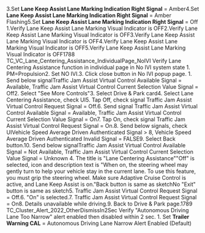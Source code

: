 3.Set **Lane Keep Assist Lane Marking Indication Right Signal** = Amber4.Set **Lane Keep Assist Lane Marking Indication Right Signal** = Amber Flashing5.Set **Lane Keep Assist Lane Marking Indication Right Signal** = Off 1.Verify Lane Keep Assist Lane Marking Visual Indicator is OFF2.Verify Lane Keep Assist Lane Marking Visual Indicator is OFF3.Verify Lane Keep Assist Lane Marking Visual Indicator is OFF4.Verify Lane Keep Assist Lane Marking Visual Indicator is OFF5.Verify Lane Keep Assist Lane Marking Visual Indicator is OFF1788 TC_VC_Lane_Centering_Assistance_IndividualPage_NoIVI Verify Lane Centering Assistance function in individual page in No IVI system state 1. PM=Propulsion2. Set NO IVI.3. Click close button in No IVI popup page. 1. Send below signalTraffic Jam Assist Virtual Control Available Signal = Available, Traffic Jam Assist Virtual Control Current Selection Value Signal = Off2. Select "See More Controls"3. Select Drive & Park card4. Select Lane Centering Assistance, check UI5. Tap Off, check signal Traffic Jam Assist Virtual Control Request Signal = Off.6. Send signal Traffic Jam Assist Virtual Control Available Signal = Available, Traffic Jam Assist Virtual Control Current Selection Value Signal = On7. Tap On, check signal Traffic Jam Assist Virtual Control Request Signal = On.8. Send below signals, check UIVehicle Speed Average Driven Authenticated Signal > 8, Vehicle Speed Average Driven Authenticated Invalid Signal = FALSE9. Select Back button.10. Send below signalTraffic Jam Assist Virtual Control Available Signal = Not Available, Traffic Jam Assist Virtual Control Current Selection Value Signal = Unknown 4. The title is "Lane Centering Assistance""Off" is selected, icon and description text is "When on, the steering wheel may gently turn to help your vehicle stay in the current lane. To use this feature, you must grip the steering wheel. Make sure Adaptive Cruise Control is active, and Lane Keep Assist is on."Back button is same as sketchNo "Exit" button is same as sketch5. Traffic Jam Assist Virtual Control Request Signal = Off.6. "On" is selected.7. Traffic Jam Assist Virtual Control Request Signal = On8. Details unavailable while driving.9. Back to Drive & Park page.1789 TC_Cluster_Alert_2022_OtherDismissIn2Sec Verify "Autonomous Driving Lane Too Narrow" alert enabled then disabled within 2 sec. 1. Set **Trailer Warning CAL** = Autonomous Driving Lane Narrow Alert Enabled (Default)